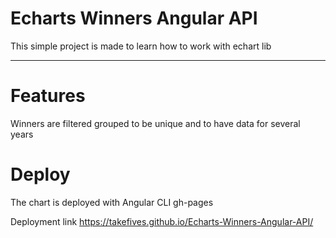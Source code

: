 # Echarts Winners Angular API

This simple project is made to learn how to work with echart lib

------------------------------

# Features

Winners are filtered grouped to be unique and to have data for several years

# Deploy  

The chart is deployed with Angular CLI gh-pages

Deployment link https://takefives.github.io/Echarts-Winners-Angular-API/